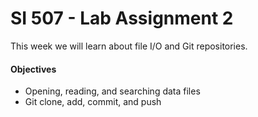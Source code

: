 # SI 507 - Lab Assignment 2
This week we will learn about file I/O and Git repositories.

#### Objectives
* Opening, reading, and searching data files
* Git clone, add, commit, and push


